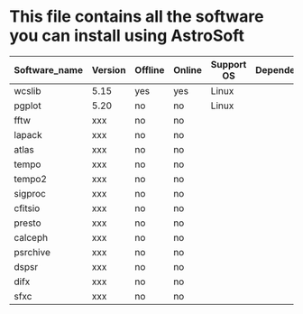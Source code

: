 # This file contains all the software you can install using AstroSoft

Software_name | Version | Offline | Online | Support OS | Dependency | Note
------------- | ------- | ------- | ------ | ---------- | ---------- | ----
wcslib        | 5.15    | yes     | yes    | Linux      |            |      |
pgplot        | 5.20    | no      | no     | Linux      |            |      |
fftw          | xxx     | no      | no     |            |            |      |
lapack        | xxx     | no      | no     |            |            |      |
atlas         | xxx     | no      | no     |            |            |      |
tempo         | xxx     | no      | no     |            |            |      |
tempo2        | xxx     | no      | no     |            |            |      |
sigproc       | xxx     | no      | no     |            |            |      |
cfitsio       | xxx     | no      | no     |            |            |      |
presto        | xxx     | no      | no     |            |            |      |
calceph       | xxx     | no      | no     |            |            |      |
psrchive      | xxx     | no      | no     |            |            |      |
dspsr         | xxx     | no      | no     |            |            |      |
difx          | xxx     | no      | no     |            |            |      |
sfxc          | xxx     | no      | no     |            |            |      |
